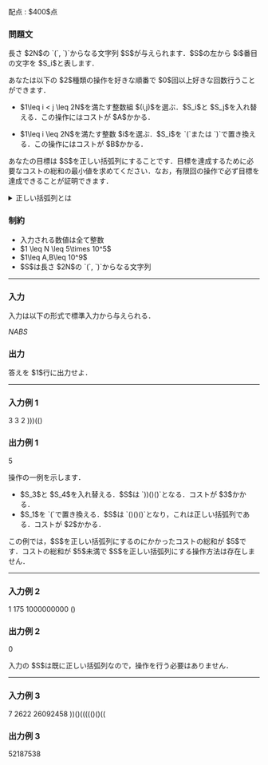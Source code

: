 
<div>

<span>

<span>

<p>
配点 : $400$点
</p>

<div>

<section>

### **問題文**

<p>
長さ $2N$の `(`, `)`からなる文字列 $S$が与えられます．$S$の左から $i$番目の文字を $S_i$と表します．
</p>

<p>
あなたは以下の $2$種類の操作を好きな順番で $0$回以上好きな回数行うことができます．
</p>

<ul>

<li>

<p>
$1\leq i < j \leq 2N$を満たす整数組 $(i,j)$を選ぶ．$S_i$と $S_j$を入れ替える．この操作にはコストが $A$かかる．
</p>

</li>

<li>

<p>
$1\leq i \leq 2N$を満たす整数 $i$を選ぶ．$S_i$を `(`または `)`で置き換える．この操作にはコストが $B$かかる．
</p>

</li>

</ul>

<p>
あなたの目標は $S$を正しい括弧列にすることです．目標を達成するために必要なコストの総和の最小値を求めてください．なお，有限回の操作で必ず目標を達成できることが証明できます．
</p>

<details>

<summary>
正しい括弧列とは
</summary>
正しい括弧列とは，以下のいずれかの条件を満たす文字列です．


<ul>

<li>
空文字列
</li>

<li>
ある正しい括弧列 $A$が存在して，`(`, $A$, `)`をこの順に結合した文字列
</li>

<li>
ある空でない正しい括弧列 $S,T$が存在して，$S,T$をこの順に結合した文字列
</li>

</ul>

</details>

</section>

</div>

<div>

<section>

### **制約**

<ul>

<li>
入力される数値は全て整数
</li>

<li>
$1 \leq N \leq 5\times 10^5$
</li>

<li>
$1\leq A,B\leq 10^9$
</li>

<li>
$S$は長さ $2N$の `(`, `)`からなる文字列
</li>

</ul>

</section>

</div>

---

<div>

<div>

<section>

### **入力**

<p>
入力は以下の形式で標準入力から与えられる．
</p>

<div>

$N$$A$$B$$S$
</div>

</section>

</div>

<div>

<section>

### **出力**

<p>
答えを $1$行に出力せよ．
</p>

</section>

</div>

</div>

---

<div>

<section>

### **入力例 1**

<div>

3 3 2
)))(()

</div>

</section>

</div>

<div>

<section>

### **出力例 1**

<div>

5

</div>

<p>
操作の一例を示します．
</p>

<ul>

<li>
$S_3$と $S_4$を入れ替える．$S$は `))()()`となる．コストが $3$かかる．
</li>

<li>
$S_1$を `(`で置き換える．$S$は `()()()`となり，これは正しい括弧列である．コストが $2$かかる．
</li>

</ul>

<p>
この例では，$S$を正しい括弧列にするのにかかったコストの総和が $5$です．コストの総和が $5$未満で $S$を正しい括弧列にする操作方法は存在しません．
</p>

</section>

</div>

---

<div>

<section>

### **入力例 2**

<div>

1 175 1000000000
()

</div>

</section>

</div>

<div>

<section>

### **出力例 2**

<div>

0

</div>

<p>
入力の $S$は既に正しい括弧列なので，操作を行う必要はありません．
</p>

</section>

</div>

---

<div>

<section>

### **入力例 3**

<div>

7 2622 26092458
))()((((()()((

</div>

</section>

</div>

<div>

<section>

### **出力例 3**

<div>

52187538

</div>

</section>

</div>

</span>

</span>

</div>
